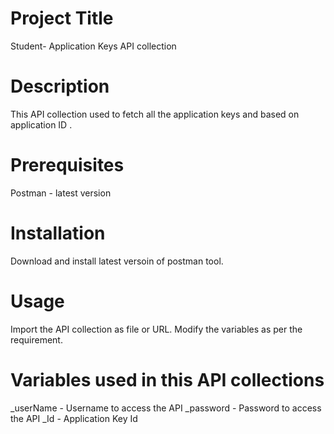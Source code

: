 # Project Title 
Student- Application Keys API collection 

# Description
This API collection used to fetch all the application keys and based on application ID . 

# Prerequisites
Postman - latest version

# Installation
Download and install latest versoin of postman tool. 

# Usage 
Import the API collection as file or URL. 
Modify the variables as per the requirement. 

# Variables used in this API collections
_userName   - Username to access the API 
_password   - Password to access the API
_Id - Application Key Id 


